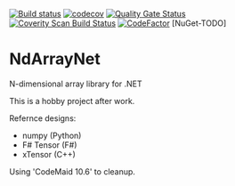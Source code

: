 [![Build status](https://ci.appveyor.com/api/projects/status/xyi465dgjiuu5tfd/branch/master?svg=true)](https://ci.appveyor.com/project/normalform/ndarraynet/branch/master)
[![codecov](https://codecov.io/gh/normalform/ndarraynet/branch/master/graph/badge.svg)](https://codecov.io/gh/normalform/ndarraynet)
[![Quality Gate Status](https://sonarcloud.io/api/project_badges/measure?project=normalform_ndarraynet&metric=alert_status)](https://sonarcloud.io/dashboard?id=normalform_ndarraynet)
[![Coverity Scan Build Status](https://scan.coverity.com/projects/16116/badge.svg)](https://scan.coverity.com/projects/normalform-ndarraynet)
[![CodeFactor](https://www.codefactor.io/repository/github/normalform/ndarraynet/badge)](https://www.codefactor.io/repository/github/normalform/ndarraynet)
[NuGet-TODO]

# NdArrayNet
N-dimensional array library for .NET 

This is a hobby project after work.

Refernce designs:
 - numpy (Python)
 - F# Tensor (F#)
 - xTensor (C++)


Using 'CodeMaid 10.6' to cleanup.
